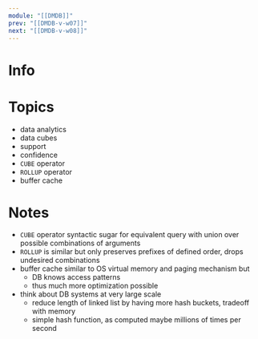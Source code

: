 ```yaml
---
module: "[[DMDB]]"
prev: "[[DMDB-v-w07]]"
next: "[[DMDB-v-w08]]"
---
```



# Info


# Topics
- data analytics
- data cubes
- support
- confidence
- `CUBE` operator
- `ROLLUP` operator
- buffer cache


# Notes
- `CUBE` operator syntactic sugar for equivalent query with union over possible combinations of arguments
- `ROLLUP` is similar but only preserves prefixes of defined order, drops undesired combinations
- buffer cache similar to OS virtual memory and paging mechanism but
    - DB knows access patterns
    - thus much more optimization possible
- think about DB systems at very large scale
    - reduce length of linked list by having more hash buckets, tradeoff with memory
    - simple hash function, as computed maybe millions of times per second
